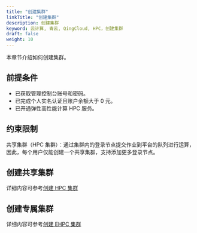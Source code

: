 ```yaml
---
title: "创建集群"
linkTitle: "创建集群"
description: 创建集群
keyword: 云计算, 青云, QingCloud, HPC，创建集群
draft: false
weight: 10
---
```


本章节介绍如何创建集群。

## 前提条件

- 已获取管理控制台账号和密码。
- 已完成个人实名认证且账户余额大于 0 元。
- 已开通弹性高性能计算 HPC 服务。

## 约束限制

共享集群（HPC 集群）：通过集群内的登录节点提交作业到平台的队列进行运算，因此，每个用户仅能创建一个共享集群，支持添加更多登录节点。


## 创建共享集群

详细内容可参考[创建 HPC 集群](/compute/hpc/quick-start/create_cluster/create_hpc)

## 创建专属集群

详细内容可参考[创建 EHPC 集群](/compute/hpc/quick-start/create_cluster/create_ehpc)


